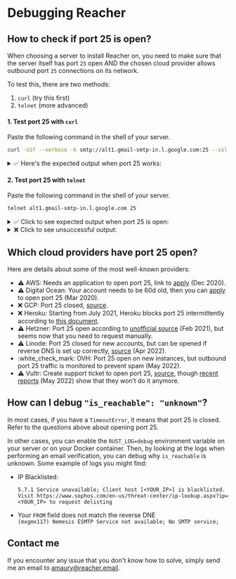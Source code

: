 # Debugging Reacher

## How to check if port 25 is open?

When choosing a server to install Reacher on, you need to make sure that the server itself has port `25` open AND the chosen cloud provider allows outbound port `25` connections on its network.

To test this, there are two methods:

1. `curl` (try this first)
2. `telnet` (more advanced)

#### 1. Test port 25 with `curl`

Paste the following command in the shell of your server.

```bash
curl -sSf --verbose -k smtp://alt1.gmail-smtp-in.l.google.com:25 --ssl-reqd --mail-from test@gmail.com --mail-rcpt test@gmail.com
```

<details>

<summary>✅ Here's the expected output when port 25 works:</summary>

```bash
* About to connect() to alt1.gmail-smtp-in.l.google.com port 25 (#0)
*   Trying 142.250.153.26...
* Connected to alt1.gmail-smtp-in.l.google.com (142.250.153.26) port 25 (#0)
< 220 mx.google.com ESMTP he11-20020a1709073d8b00b006e862100d5bsi2937572ejc.396 - gsmtp
> EHLO reacher
< 250-mx.google.com at your service, [176.31.197.159]
< 250-SIZE 157286400
< 250-8BITMIME
< 250-STARTTLS
< 250-ENHANCEDSTATUSCODES
< 250-PIPELINING
< 250-CHUNKING
< 250 SMTPUTF8
> STARTTLS
< 220 2.0.0 Ready to start TLS
* Initializing NSS with certpath: sql:/etc/pki/nssdb
* skipping SSL peer certificate verification
* SSL connection using TLS_ECDHE_ECDSA_WITH_AES_128_GCM_SHA256
* Server certificate:
* 	subject: CN=mx.google.com
* 	start date: May 04 17:12:30 2022 GMT
* 	expire date: Jul 27 17:12:29 2022 GMT
* 	common name: mx.google.com
* 	issuer: CN=GTS CA 1C3,O=Google Trust Services LLC,C=US
> EHLO reacher
< 250-mx.google.com at your service, [176.31.197.159]
< 250-SIZE 157286400
< 250-8BITMIME
< 250-ENHANCEDSTATUSCODES
< 250-PIPELINING
< 250-CHUNKING
< 250 SMTPUTF8
> MAIL FROM:<test@gmail.com>
< 250 2.1.0 OK he11-20020a1709073d8b00b006e862100d5bsi2937572ejc.396 - gsmtp
> RCPT TO:<test@gmail.c>
< 550-5.1.1 The email account that you tried to reach does not exist. Please try
< 550-5.1.1 double-checking the recipient's email address for typos or
< 550-5.1.1 unnecessary spaces. Learn more at
< 550 5.1.1  https://support.google.com/mail/?p=NoSuchUser he11-20020a1709073d8b00b006e862100d5bsi2937572ejc.396 - gsmtp
* RCPT failed: 550
> QUIT
< 221 2.0.0 closing connection he11-20020a1709073d8b00b006e862100d5bsi2937572ejc.396 - gsmtp
* Closing connection 0
curl: (55) RCPT failed: 55
```

</details>

#### 2. Test port 25 with `telnet`

Paste the following command in the shell of your server.

```bash
telnet alt1.gmail-smtp-in.l.google.com 25
```

<details>

<summary>✅ Click to see expected output when port 25 is open:</summary>

```bash
# This means that connection to port 25 on Google's server is established.
Trying 142.250.153.26...
Connected to alt1.gmail-smtp-in.l.google.com.
Escape character is '^]'.
220 mx.google.com ESMTP t2-20020a056402524200b0041d70e3a2b0si10608932edd.55 - gsmtp
# You can type 'QUIT' to quit this prompt
```

</details>

<details>

<summary>❌ Click to see unsuccessful output:</summary>

```bash
Trying 142.250.153.26...
# This step can hang for a couple of seconds...
telnet: Unable to connect to remote host: Connection refused
```

</details>

## **Which cloud providers have port 25 open?**

Here are details about some of the most well-known providers:

* :warning: AWS: Needs an application to open port 25, link to [apply](https://aws.amazon.com/premiumsupport/knowledge-center/ec2-port-25-throttle/) (Dec 2020).
* :warning: Digital Ocean: Your account needs to be 60d old, then you can [apply](https://www.digitalocean.com/community/questions/how-i-can-open-port-25-please?answer=67100) to open port 25 (Mar 2020).
* ❌ GCP: Port 25 closed, [source](https://cloud.google.com/compute/docs/tutorials/sending-mail).
* ❌ Heroku: Starting from July 2021, Heroku blocks port 25 intermittently according to [this document](https://help.heroku.com/IR3S6I5X/problem-in-sending-e-mails-through-smtp).
* :warning: Hetzner: Port 25 open according to [unofficial source](https://www.reddit.com/r/hetzner/comments/lb2o13/does\_hetzner\_block\_port\_25/) (Feb 2021), but seems now that you need to request manually.
* :warning: Linode: Port 25 closed for new accounts, but can be opened if reverse DNS is set up correctly, [source](https://www.linode.com/docs/guides/running-a-mail-server/#sending-email-on-linode=) (Apr 2022).
* :white\_check\_mark: OVH: Port 25 open on new instances, but outbound port 25 traffic is monitored to prevent spam (May 2022).
* :warning: Vultr: Create support ticket to open port 25, [source](https://www.vultr.com/docs/what-ports-are-blocked/), though [recent reports](https://github.com/LukeSmithxyz/emailwiz/issues/172) (May 2022) show that they won’t do it anymore.

## **How can I debug `"is_reachable": "unknown"`?**

In most cases, if you have a `TimeoutError`, it means that port 25 is closed. Refer to the questions above about opening port 25.

In other cases, you can enable the `RUST_LOG=debug` environment variable on your server or on your Docker container. Then, by looking at the logs when performing an email verification, you can debug why `is_reachable` is unknown. Some example of logs you might find:

*   IP Blacklisted:

    `5.7.1 Service unavailable; Client host [<YOUR_IP>] is blacklisted. Visit https://www.sophos.com/en-us/threat-center/ip-lookup.aspx?ip=<YOUR_IP> to request delisting`
* Your `FROM` field does not match the reverse DNE\
  `(mxgmx117) Nemesis ESMTP Service not available; No SMTP service;`

## Contact me

If you encounter any issue that you don't know how to solve, simply send me an email to [amaury@reacher.email](https://app.gitbook.com/u/F1LnsqPFtfUEGlcILLswbbp5cgk2 "mention").

